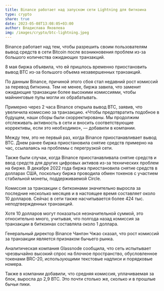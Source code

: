 ```yaml
---
title: Binance работает над запуском сети Lightning для биткоина
type: crypto
share: true
date: 2023-05-08T13:08:05+03:00
author: Владислава Яковлева
img: /images/crypto/btc-lightning.jpeg
---
```

Binance работает над тем, чтобы разрешить своим пользователям вывод средств в сети Bitcoin после возникновения проблем из-за большого количества ожидающих транзакций.

8 мая биржа объявила, что ей пришлось временно приостановить вывод BTC из-за большого объема незавершенных транзакций.

По данным Binance, причиной этого сбоя стал недавний рост комиссий за перевод биткоина. Тем не менее, биржа завила, что заменит ожидающие транзакции более высокими комиссиями, чтобы майнинговые пулы могли их обрабатывать.

Примерно через 2 часа Binance открыла вывод BTC, заявив, что увеличила комиссию за транзакцию. «Чтобы предотвратить подобное в будущем, наши сборы были скорректированы. Мы продолжим отслеживать активность в сети и вносить соответствующие коррективы, если это необходимо», — добавили в компании.

Между тем, это не первый раз, когда Binance приостанавливает вывод BTC. Днем ранее биржа приостановила снятие средств примерно на час, ссылалаясь на проблемы с перегрузкой сети.

Также были случаи, когда Binance приостанавливала снятие средств и ввод средств для других цифровых активов из-за технических проблем на бирже. В декабре 2022 года биржа приостановила снятие средств в долларах США, поскольку биржа проводила обмен токенов с участием стабильной монеты, поддерживаемой Circle.

Комиссия за транзакции с биткоинами значительно выросла за последние несколько месяцев и в настоящее время составляет около 10 долларов. Сейчас в сети также насчитывается более 424 тыс. неподтвержденных транзакций.

Хотя 10 долларов могут показаться незначительной суммой, это относительно много, учитывая, что полгода назад комиссия за транзакции в биткоинах составляла около 1 доллара.

Генеральный директор Binance Чанпэн Чжао сказал, что рост комиссий за транзакции является признаком бычьего рынка.

Аналитическая компания Glassnode сообщила, что сеть испытывает чрезвычайно высокий спрос на блочное пространство, обусловленное токенами BRC-20, использующими текстовые надписи и порядковые номера.

Также в компании добавили, что средняя комиссия, уплачиваемая за блок, выросла до 2,9 BTC. Это почти столько же, сколько и в прошлые бычьи пики.